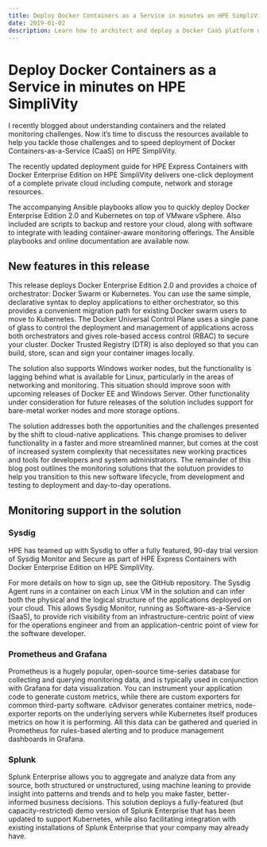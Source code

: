 ```yaml
---
title: Deploy Docker Containers as a Service in minutes on HPE SimpliVity
date: 2019-01-02
description: Learn how to architect and deploy a Docker CaaS platform on HPE SimpliVity. Use Ansible playbooks to quickly install a production-ready container environment with Kubernetes.
---
```


# Deploy Docker Containers as a Service in minutes on HPE SimpliVity

I recently blogged about understanding containers and the related monitoring challenges. Now it’s time to discuss the 
resources available to help you tackle those challenges and to speed deployment of Docker Containers-as-a-Service (CaaS) on HPE SimpliVity.

The recently updated deployment guide for HPE Express Containers with Docker Enterprise Edition on HPE SimpliVity delivers 
one-click deployment of a complete private cloud including compute, network and storage resources. 

The accompanying Ansible playbooks allow you to quickly deploy Docker Enterprise Edition 2.0 and Kubernetes on top of VMware vSphere. 
Also included are scripts to backup and restore your cloud, along with software to integrate with leading container-aware 
monitoring offerings. The Ansible playbooks and online documentation are available now. 

## New features in this release

This release deploys Docker Enterprise Edition 2.0 and provides a choice of orchestrator: Docker Swarm or Kubernetes. 
You can use the same simple, declarative syntax to deploy applications to either orchestrator, so this provides a 
convenient migration path for existing Docker swarm users to move to Kubernetes. The Docker Universal Control Plane 
uses a single pane of glass to control the deployment and management of applications across both orchestrators and 
gives role-based access control (RBAC) to secure your cluster. Docker Trusted Registry (DTR) is also deployed 
so that you can build, store, scan and sign your container images locally. 


The solution also supports Windows worker nodes, but the functionality is lagging behind what is available for Linux, 
particularly in the areas of networking and monitoring. This situation should improve soon with upcoming releases 
of Docker EE and Windows Server. Other functionality under consideration for future releases of the solution 
includes support for bare-metal worker nodes and more storage options.

The solution addresses both the opportunities and the challenges presented by the shift to cloud-native applications. 
This change promises to deliver functionality in a faster and more streamlined manner, but comes at the cost of 
increased system complexity that necessitates new working practices and tools for developers and system administrators. 
The remainder of this blog post outlines the monitoring solutions that the solutuon provides to help you transition 
to this new software lifecycle, from development and testing to deployment and day-to-day operations.

## Monitoring support in the solution

### Sysdig

HPE has teamed up with Sysdig to offer a fully featured, 90-day trial version of Sysdig Monitor and Secure as 
part of HPE Express Containers with Docker Enterprise Edition on HPE SimpliVity. 

For more details on how to sign up, see the GitHub repository. The Sysdig Agent runs in a container on each 
Linux VM in the solution and can infer both the physical and the logical structure of the applications deployed 
on your cloud. This allows Sysdig Monitor, running as Software-as-a-Service (SaaS), to provide rich visibility 
from an infrastructure-centric point of view for the operations engineer and from an application-centric point 
of view for the software developer.

### Prometheus and Grafana
Prometheus is a hugely popular, open-source time-series database for collecting and querying monitoring data, 
and is typically used in conjunction with Grafana for data visualization. You can instrument your application 
code to generate custom metrics, while there are custom exporters for common third-party software. 
cAdvisor generates container metrics, node-exporter reports on the underlying servers while Kubernetes itself 
produces metrics on how it is performing. All this data can be gathered and queried in Prometheus for 
rules-based alerting and to produce management dashboards in Grafana.

### Splunk
Splunk Enterprise allows you to aggregate and analyze data from any source, both structured or unstructured, 
using machine leaning to provide insight into patterns and trends and to help you make faster, better-informed 
business decisions. This solution deploys a fully-featured (but capacity-restricted) demo version of 
Splunk Enterprise that has been updated to support Kubernetes, while also facilitating integration with 
existing installations of Splunk Enterprise that your company may already have.






